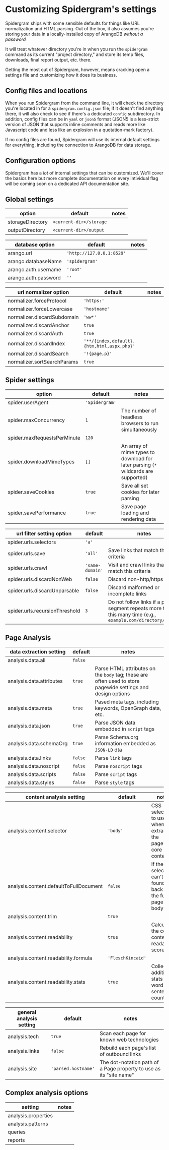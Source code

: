 # Customizing Spidergram's settings

Spidergram ships with some sensible defaults for things like URL normalization and HTML parsing. Out of the box, it also assumes you're storing your data in a locally-installed copy of ArangoDB *without a password*

It will treat whatever directory you're in when you run the `spidergram` command as its current "project directory," and store its temp files, downloads, final report output, etc. there.

Getting the most out of Spidergram, however, means cracking open a settings file and customizing how it does its business.

## Config files and locations

When you run Spidergram from the command line, it will check the directory you're located in for a `spidergram.config.json` file; if it doesn't find anything there, it will also check to see if there's a dedicated `config` subdirectory. In addition, config files can be in `yaml` or `json5` format (JSON5 is a less-strict version of JSON that supports inline comments and reads more like Javascript code and less like an explosion in a quotation-mark factory).

If no config files are found, Spidergram will use its internal default settings for everything, including the connection to ArangoDB for data storage.

## Configuration options

Spidergram has a *lot* of internal settings that can be customized. We'll cover the basics here but more complete documentation on every intividual flag will be coming soon on a dedicated API documentation site.

## Global settings

| option | default | notes |
|---|---|---|
|storageDirectory|`<current-dir>/storage`||
|outputDirectory|`<current-dir>/output`||

| database option | default | notes |
|---|---|---|
|arango.url|`'http://127.0.0.1:8529'`||
|arango.databaseName|`'spidergram'`||
|arango.auth.username|`'root'`||
|arango.auth.password|`''`||

| url normalizer option | default | notes |
|---|---|---|
|normalizer.forceProtocol|`'https:'`||
|normalizer.forceLowercase|`'hostname'`||
|normalizer.discardSubdomain|`'ww*'`||
|normalizer.discardAnchor|`true`||
|normalizer.discardAuth|`true`||
|normalizer.discardIndex|`'**/{index,default}.{htm,html,aspx,php}'`||
|normalizer.discardSearch|`'!{page,p}'`||
|normalizer.sortSearchParams|`true`||

## Spider settings

| option | default | notes |
|---|---|---|
|spider.userAgent|`'Spidergram'`||
|spider.maxConcurrency|`1`|The number of headless browsers to run simultaneously|
|spider.maxRequestsPerMinute|`120`||
|spider.downloadMimeTypes|`[]`|An array of mime types to download for later parsing (`*` wildcards are supported)|
|spider.saveCookies|`true`|Save all set cookies for later parsing|
|spider.savePerformance|`true`|Save page loading and rendering data|

| url filter setting option | default | notes |
|---|---|---|
|spider.urls.selectors|`'a'`||
|spider.urls.save|`'all'`|Save links that match this criteria|
|spider.urls.crawl|`'same-domain'`|Visit and crawl links that match this criteria|
|spider.urls.discardNonWeb|`false`|Discard non-http/https links|
|spider.urls.discardUnparsable|`false`|Discard malformed or incomplete links|
|spider.urls.recursionThreshold|`3`|Do not follow links if a path segment repeats more than this many time (e.g., `example.com/directory/~/~/~/`|

## Page Analysis

| data extraction setting | default | notes |
|---|---|---|
|analysis.data.all|`false`||
|analysis.data.attributes|`true`|Parse HTML attributes on the `body` tag; these are often used to store pagewide settings and design options|
|analysis.data.meta|`true`|Pased meta tags, including keywords, OpenGraph data, etc.|
|analysis.data.json|`true`|Parse JSON data embedded in `script` tags|
|analysis.data.schemaOrg|`true`|Parse Schema.org information embedded as `JSON-LD` dta|
|analysis.data.links|`false`|Parse `link` tags|
|analysis.data.noscript|`false`|Parse `noscript` tags|
|analysis.data.scripts|`false`|Parse `script` tags|
|analysis.data.styles|`false`|Parse `style` tags|

| content analysis setting | default | notes |
|---|---|---|
|analysis.content.selector|`'body'`|CSS selector to use when extracting the page's core content|
|analysis.content.defaultToFullDocument|`false`|If the selector can't be found, fall back to the full page body|
|analysis.content.trim|`true`||
|analysis.content.readability|`true`|Calculate the core content's readability score|
|analysis.content.readability.formula|`'FleschKincaid'`||
|analysis.content.readability.stats|`true`|Collect additional stats like word and sentence count|

| general analysis setting | default | notes |
|---|---|---|
|analysis.tech|`true`|Scan each page for known web technologies|
|analysis.links|`false`|Rebuild each page's list of outbound links|
|analysis.site|`'parsed.hostname'`|The dot-notation path of a Page property to use as its "site name"|

## Complex analysis options

| setting | notes |
|---|---|
|analysis.properties||
|analysis.patterns||
|queries||
|reports||

